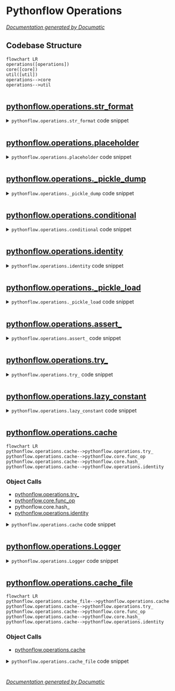 # Pythonflow Operations

[_Documentation generated by Documatic_](https://www.documatic.com)

<!---Documatic-section-Codebase Structure-start--->
## Codebase Structure

<!---Documatic-block-system_architecture-start--->
```mermaid
flowchart LR
operations([operations])
core([core])
util([util])
operations-->core
operations-->util
```
<!---Documatic-block-system_architecture-end--->

# #
<!---Documatic-section-Codebase Structure-end--->

<!---Documatic-section-pythonflow.operations.str_format-start--->
## [pythonflow.operations.str_format](3-pythonflow_operations.md#pythonflow.operations.str_format)

<!---Documatic-section-str_format-start--->
<!---Documatic-block-pythonflow.operations.str_format-start--->
<details>
	<summary><code>pythonflow.operations.str_format</code> code snippet</summary>

```python
@opmethod
def str_format(format_string, *args, **kwargs):
    return format_string.format(*args, **kwargs)
```
</details>
<!---Documatic-block-pythonflow.operations.str_format-end--->
<!---Documatic-section-str_format-end--->

# #
<!---Documatic-section-pythonflow.operations.str_format-end--->

<!---Documatic-section-pythonflow.operations.placeholder-start--->
## [pythonflow.operations.placeholder](3-pythonflow_operations.md#pythonflow.operations.placeholder)

<!---Documatic-section-placeholder-start--->
<!---Documatic-block-pythonflow.operations.placeholder-start--->
<details>
	<summary><code>pythonflow.operations.placeholder</code> code snippet</summary>

```python
class placeholder(Operation):

    def __init__(self, name=None, **kwargs):
        super(placeholder, self).__init__(name=name, **kwargs)

    def _evaluate(self):
        raise ValueError("missing value for placeholder '%s'" % self.name)

    def __repr__(self):
        return "<pf.placeholder '%s'>" % self.name
```
</details>
<!---Documatic-block-pythonflow.operations.placeholder-end--->
<!---Documatic-section-placeholder-end--->

# #
<!---Documatic-section-pythonflow.operations.placeholder-end--->

<!---Documatic-section-pythonflow.operations._pickle_dump-start--->
## [pythonflow.operations._pickle_dump](3-pythonflow_operations.md#pythonflow.operations._pickle_dump)

<!---Documatic-section-_pickle_dump-start--->
<!---Documatic-block-pythonflow.operations._pickle_dump-start--->
<details>
	<summary><code>pythonflow.operations._pickle_dump</code> code snippet</summary>

```python
def _pickle_dump(value, filename):
    with open(filename, 'wb') as fp:
        pickle.dump(value, fp)
```
</details>
<!---Documatic-block-pythonflow.operations._pickle_dump-end--->
<!---Documatic-section-_pickle_dump-end--->

# #
<!---Documatic-section-pythonflow.operations._pickle_dump-end--->

<!---Documatic-section-pythonflow.operations.conditional-start--->
## [pythonflow.operations.conditional](3-pythonflow_operations.md#pythonflow.operations.conditional)

<!---Documatic-section-conditional-start--->
<!---Documatic-block-pythonflow.operations.conditional-start--->
<details>
	<summary><code>pythonflow.operations.conditional</code> code snippet</summary>

```python
class conditional(Operation):

    def __init__(self, predicate, x, y=None, *, length=None, name=None, dependencies=None):
        super(conditional, self).__init__(predicate, x, y, length=length, name=name, dependencies=dependencies)

    def evaluate(self, context, callback=None):
        callback = callback or _noop_callback
        self.evaluate_dependencies(context, callback)
        (predicate, x, y) = self.args
        predicate = self.evaluate_operation(predicate, context, callback=callback)
        with callback(self, context):
            value = self.evaluate_operation(x if predicate else y, context, callback=callback)
            context[self] = value
        return value
```
</details>
<!---Documatic-block-pythonflow.operations.conditional-end--->
<!---Documatic-section-conditional-end--->

# #
<!---Documatic-section-pythonflow.operations.conditional-end--->

<!---Documatic-section-pythonflow.operations.identity-start--->
## [pythonflow.operations.identity](3-pythonflow_operations.md#pythonflow.operations.identity)

<!---Documatic-section-identity-start--->
<!---Documatic-block-pythonflow.operations.identity-start--->
<details>
	<summary><code>pythonflow.operations.identity</code> code snippet</summary>

```python
@opmethod
def identity(value):
    return value
```
</details>
<!---Documatic-block-pythonflow.operations.identity-end--->
<!---Documatic-section-identity-end--->

# #
<!---Documatic-section-pythonflow.operations.identity-end--->

<!---Documatic-section-pythonflow.operations._pickle_load-start--->
## [pythonflow.operations._pickle_load](3-pythonflow_operations.md#pythonflow.operations._pickle_load)

<!---Documatic-section-_pickle_load-start--->
<!---Documatic-block-pythonflow.operations._pickle_load-start--->
<details>
	<summary><code>pythonflow.operations._pickle_load</code> code snippet</summary>

```python
def _pickle_load(filename):
    with open(filename, 'rb') as fp:
        return pickle.load(fp)
```
</details>
<!---Documatic-block-pythonflow.operations._pickle_load-end--->
<!---Documatic-section-_pickle_load-end--->

# #
<!---Documatic-section-pythonflow.operations._pickle_load-end--->

<!---Documatic-section-pythonflow.operations.assert_-start--->
## [pythonflow.operations.assert_](3-pythonflow_operations.md#pythonflow.operations.assert_)

<!---Documatic-section-assert_-start--->
<!---Documatic-block-pythonflow.operations.assert_-start--->
<details>
	<summary><code>pythonflow.operations.assert_</code> code snippet</summary>

```python
@opmethod
def assert_(condition, message=None, *args, value=None):
    if message:
        assert condition, message % args
    else:
        assert condition
    return value
```
</details>
<!---Documatic-block-pythonflow.operations.assert_-end--->
<!---Documatic-section-assert_-end--->

# #
<!---Documatic-section-pythonflow.operations.assert_-end--->

<!---Documatic-section-pythonflow.operations.try_-start--->
## [pythonflow.operations.try_](3-pythonflow_operations.md#pythonflow.operations.try_)

<!---Documatic-section-try_-start--->
<!---Documatic-block-pythonflow.operations.try_-start--->
<details>
	<summary><code>pythonflow.operations.try_</code> code snippet</summary>

```python
class try_(Operation):

    def __init__(self, operation, except_=None, finally_=None, **kwargs):
        except_ = except_ or []
        super(try_, self).__init__(operation, except_, finally_, **kwargs)

    def evaluate(self, context, callback=None):
        callback = callback or _noop_callback
        self.evaluate_dependencies(context, callback=callback)
        (operation, except_, finally_) = self.args
        with callback(self, context):
            try:
                value = self.evaluate_operation(operation, context, callback=callback)
                context[self] = value
                return value
            except:
                (_, ex, _) = sys.exc_info()
                for (type_, alternative) in except_:
                    if isinstance(ex, type_):
                        value = self.evaluate_operation(alternative, context, callback=callback)
                        context[self] = value
                        return value
                raise
            finally:
                if finally_:
                    self.evaluate_operation(finally_, context)
```
</details>
<!---Documatic-block-pythonflow.operations.try_-end--->
<!---Documatic-section-try_-end--->

# #
<!---Documatic-section-pythonflow.operations.try_-end--->

<!---Documatic-section-pythonflow.operations.lazy_constant-start--->
## [pythonflow.operations.lazy_constant](3-pythonflow_operations.md#pythonflow.operations.lazy_constant)

<!---Documatic-section-lazy_constant-start--->
<!---Documatic-block-pythonflow.operations.lazy_constant-start--->
<details>
	<summary><code>pythonflow.operations.lazy_constant</code> code snippet</summary>

```python
class lazy_constant(Operation):

    def __init__(self, target, **kwargs):
        super(lazy_constant, self).__init__(**kwargs)
        self.target = target
        if not callable(self.target):
            raise ValueError('`target` must be callable')
        self.value = None

    def _evaluate(self):
        if self.value is None:
            self.value = self.target()
        return self.value
```
</details>
<!---Documatic-block-pythonflow.operations.lazy_constant-end--->
<!---Documatic-section-lazy_constant-end--->

# #
<!---Documatic-section-pythonflow.operations.lazy_constant-end--->

<!---Documatic-section-pythonflow.operations.cache-start--->
## [pythonflow.operations.cache](3-pythonflow_operations.md#pythonflow.operations.cache)

<!---Documatic-section-cache-start--->
```mermaid
flowchart LR
pythonflow.operations.cache-->pythonflow.operations.try_
pythonflow.operations.cache-->pythonflow.core.func_op
pythonflow.operations.cache-->pythonflow.core.hash_
pythonflow.operations.cache-->pythonflow.operations.identity
```

### Object Calls

* [pythonflow.operations.try_](3-pythonflow_operations.md#pythonflow.operations.try_)
* [pythonflow.core.func_op](4-pythonflow_core.md#pythonflow.core.func_op)
* pythonflow.core.hash_
* [pythonflow.operations.identity](3-pythonflow_operations.md#pythonflow.operations.identity)

<!---Documatic-block-pythonflow.operations.cache-start--->
<details>
	<summary><code>pythonflow.operations.cache</code> code snippet</summary>

```python
def cache(operation, get, put, key=None):
    if not key:
        dependencies = operation.args + tuple(operation.kwargs.values())
        key = hash_(dependencies)
    return try_(func_op(get, key), [((KeyError, FileNotFoundError), identity(operation, dependencies=[func_op(put, key, operation)]))])
```
</details>
<!---Documatic-block-pythonflow.operations.cache-end--->
<!---Documatic-section-cache-end--->

# #
<!---Documatic-section-pythonflow.operations.cache-end--->

<!---Documatic-section-pythonflow.operations.Logger-start--->
## [pythonflow.operations.Logger](3-pythonflow_operations.md#pythonflow.operations.Logger)

<!---Documatic-section-Logger-start--->
<!---Documatic-block-pythonflow.operations.Logger-start--->
<details>
	<summary><code>pythonflow.operations.Logger</code> code snippet</summary>

```python
@deprecated
class Logger:

    def __init__(self, logger_name=None):
        self.logger = logging.getLogger(logger_name)

    @functools.wraps(logging.Logger.log)
    def log(self, level, message, *args, **kwargs):
        if isinstance(level, str):
            level = getattr(logging, level.upper())
        return func_op(self.logger.log, level, message, *args, **kwargs)

    @functools.wraps(logging.Logger.debug)
    def debug(self, message, *args, **kwargs):
        return func_op(self.logger.debug, message, *args, **kwargs)

    @functools.wraps(logging.Logger.info)
    def info(self, message, *args, **kwargs):
        return func_op(self.logger.info, message, *args, **kwargs)

    @functools.wraps(logging.Logger.warning)
    def warning(self, message, *args, **kwargs):
        return func_op(self.logger.warning, message, *args, **kwargs)

    @functools.wraps(logging.Logger.error)
    def error(self, message, *args, **kwargs):
        return func_op(self.logger.error, message, *args, **kwargs)

    @functools.wraps(logging.Logger.critical)
    def critical(self, message, *args, **kwargs):
        return func_op(self.logger.critical, message, *args, **kwargs)
```
</details>
<!---Documatic-block-pythonflow.operations.Logger-end--->
<!---Documatic-section-Logger-end--->

# #
<!---Documatic-section-pythonflow.operations.Logger-end--->

<!---Documatic-section-pythonflow.operations.cache_file-start--->
## [pythonflow.operations.cache_file](3-pythonflow_operations.md#pythonflow.operations.cache_file)

<!---Documatic-section-cache_file-start--->
```mermaid
flowchart LR
pythonflow.operations.cache_file-->pythonflow.operations.cache
pythonflow.operations.cache-->pythonflow.operations.try_
pythonflow.operations.cache-->pythonflow.core.func_op
pythonflow.operations.cache-->pythonflow.core.hash_
pythonflow.operations.cache-->pythonflow.operations.identity
```

### Object Calls

* [pythonflow.operations.cache](3-pythonflow_operations.md#pythonflow.operations.cache)

<!---Documatic-block-pythonflow.operations.cache_file-start--->
<details>
	<summary><code>pythonflow.operations.cache_file</code> code snippet</summary>

```python
def cache_file(operation, filename_template, load=None, dump=None, key=None):
    load = load or _pickle_load
    dump = dump or _pickle_dump
    return cache(operation, lambda key_: load(filename_template % key_), lambda key_, value: dump(value, filename_template % key_), key)
```
</details>
<!---Documatic-block-pythonflow.operations.cache_file-end--->
<!---Documatic-section-cache_file-end--->

# #
<!---Documatic-section-pythonflow.operations.cache_file-end--->

[_Documentation generated by Documatic_](https://www.documatic.com)